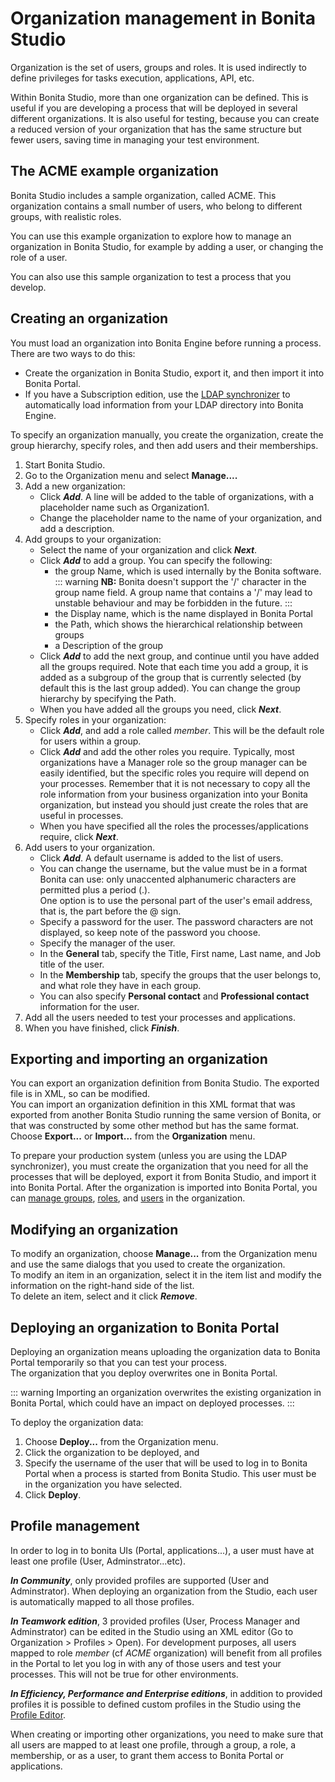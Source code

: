 # Organization management in Bonita Studio

Organization is the set of users, groups and roles. It is used indirectly to define privileges for tasks execution, applications, API, etc.

Within Bonita Studio, more than one organization can be defined. This is useful if you are developing a process that will be deployed in several different organizations. It is also useful for testing, because you can create a reduced version of your organization that has the same structure but fewer users, saving time in managing your test environment.

## The ACME example organization

Bonita Studio includes a sample organization, called ACME. This organization contains a small number of users, who belong to different groups, with realistic roles.

You can use this example organization to explore how to manage an organization in Bonita Studio, for example by adding a user, or changing the role of a user.

You can also use this sample organization to test a process that you develop.

## Creating an organization

You must load an organization into Bonita Engine before running a process. There are two ways to do this:

- Create the organization in Bonita Studio, export it, and then import it into Bonita Portal.
- If you have a Subscription edition, use the [LDAP synchronizer](ldap-synchronizer.md) to automatically load information from your LDAP directory into Bonita Engine. 

To specify an organization manually, you create the organization, create the group hierarchy, specify roles, and then add users and their memberships. 

1. Start Bonita Studio.
2. Go to the Organization menu and select **Manage....**
3. Add a new organization:
   - Click **_Add_**. A line will be added to the table of organizations, with a placeholder name such as Organization1.
   - Change the placeholder name to the name of your organization, and add a description.
4. Add groups to your organization:
   - Select the name of your organization and click **_Next_**.
   - Click **_Add_** to add a group. You can specify the following:
     - the group Name, which is used internally by the Bonita software.
       ::: warning
       **NB:** Bonita doesn't support the '/' character in the group name field. A group name that contains a '/' may lead to unstable behaviour and may be forbidden in the future.
       :::
     - the Display name, which is the name displayed in Bonita Portal
     - the Path, which shows the hierarchical relationship between groups
     - a Description of the group
   - Click **_Add_** to add the next group, and continue until you have added all the groups required. Note that each time you add a group, it is added as a subgroup of the group that is currently selected (by default this is the last group added). You can change the group hierarchy by specifying the Path.
   - When you have added all the groups you need, click **_Next_**.
5. Specify roles in your organization:
   - Click **_Add_**, and add a role called _member_. This will be the default role for users within a group.
   - Click **_Add_** and add the other roles you require. Typically, most organizations have a Manager role so the group manager can be easily identified, but the specific roles you require will depend on your processes. Remember that it is not necessary to copy all the role information from your business organization into your Bonita organization, but instead you should just create the roles that are useful in processes.
   - When you have specified all the roles the processes/applications require, click **_Next_**.
6. Add users to your organization.
   - Click **_Add_**. A default username is added to the list of users. 
   - You can change the username, but the value must be in a format Bonita can use: only unaccented alphanumeric characters are permitted plus a period (.).  
     One option is to use the personal part of the user's email address, that is, the part before the @ sign.
   - Specify a password for the user. The password characters are not displayed, so keep note of the password you choose.
   - Specify the manager of the user. 
   - In the **General** tab, specify the Title, First name, Last name, and Job title of the user.
   - In the **Membership** tab, specify the groups that the user belongs to, and what role they have in each group.
   - You can also specify **Personal contact** and **Professional contact** information for the user. 
7. Add all the users needed to test your processes and applications. 
8. When you have finished, click **_Finish_**.

## Exporting and importing an organization

You can export an organization definition from Bonita Studio. The exported file is in XML, so can be modified.  
You can import an organization definition in this XML format that was exported from another Bonita Studio running the same version of Bonita, or that was constructed by some other method but has the same format.  
Choose **Export...** or **Import...** from the **Organization** menu.

To prepare your production system (unless you are using the LDAP synchronizer), you must create the organization that you need for all the processes that will be deployed, export it from Bonita Studio, and import it into Bonita Portal. After the organization is imported into Bonita Portal, you can [manage groups](group.md), [roles](role.md), and [users](manage-a-user.md) in the organization.

## Modifying an organization

To modify an organization, choose **Manage...** from the Organization menu and use the same dialogs that you used to create the organization.  
To modify an item in an organization, select it in the item list and modify the information on the right-hand side of the list.  
To delete an item, select and it click **_Remove_**.

## Deploying an organization to Bonita Portal

Deploying an organization means uploading the organization data to Bonita Portal temporarily so that you can test your process.  
The organization that you deploy overwrites one in Bonita Portal.

::: warning
Importing an organization overwrites the existing organization in Bonita Portal, which could have an impact on deployed processes.
:::

To deploy the organization data:

1. Choose **Deploy...** from the Organization menu.
2. Click the organization to be deployed, and
3. Specify the username of the user that will be
   used to log in to Bonita Portal when a process is started from
   Bonita Studio. This user must be in the organization you have
   selected.
4. Click **Deploy**.

## Profile management

In order to log in to bonita UIs (Portal, applications...), a user must have at least one profile (User, Adminstrator...etc).

**_In Community_**, only provided profiles are supported (User and Adminstrator). When deploying an organization from the Studio, each user is automatically mapped to all those profiles.

**_In Teamwork edition_**, 3 provided profiles (User, Process Manager and Adminstrator) can be edited in the Studio using an XML editor (Go to Organization > Profiles > Open). For development purposes, all users mapped to role _member_ (cf _ACME_ organization) will benefit from all profiles in the Portal to let you log in with any of those users and test your processes.
This will not be true for other environments.

**_In Efficiency, Performance and Enterprise editions_**, in addition to provided profiles it is possible to defined custom profiles in the Studio using the [Profile Editor](profileCreation.md).

When creating or importing other organizations, you need to make sure that all users are mapped to at least one profile, through a group, a role, a membership, or as a user, to grant them access to Bonita Portal or applications.
